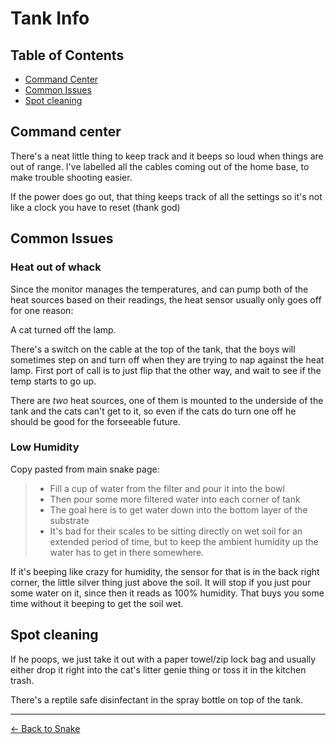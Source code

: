 # Tank Info 

## Table of Contents
- [Command Center](#command-center)
- [Common Issues](#common-issues)
- [Spot cleaning](#spot-cleaning)


## Command center
There's a neat little thing to keep track and it beeps so loud when things are out of range. 
I've labelled all the cables coming out of the home base, to make trouble shooting easier. 

If the power does go out, that thing keeps track of all the settings so it's not like a clock you have to reset (thank god)

[//]: # (todo take a picture of the interface)



## Common Issues
### Heat out of whack
Since the monitor manages the temperatures, and can pump both of the heat sources based on their readings, the heat sensor usually only goes off for one reason: 

A cat turned off the lamp. 

There's a switch on the cable at the top of the tank, that the boys will sometimes step on and turn off when they are trying to nap against the heat lamp. First port of call is to just flip that the other way, and wait to see if the temp starts to go up. 


There are _two_ heat sources, one of them is mounted to the underside of the tank and the cats can't get to it, so even if the cats do turn one off he should be good for the forseeable future.


### Low Humidity 
Copy pasted from main snake page:
> * Fill a cup of water from the filter and pour it into the bowl
> * Then pour some more filtered water into each corner of tank
>  * The goal here is to get water down into the bottom layer of the substrate
>  * It's bad for their scales to be sitting directly on wet soil for an extended period of time, but to keep the ambient humidity up the water has to get in there somewhere.

If it's beeping like crazy for humidity, the sensor for that is in the back right corner, the little silver thing just above the soil. It will stop if you just pour some water on it, since then it reads as 100% humidity. That buys you some time without it beeping to get the soil wet. 

## Spot cleaning
If he poops, we just take it out with a paper towel/zip lock bag and usually either drop it right into the cat's litter genie thing or toss it in the kitchen trash.

There's a reptile safe disinfectant in the spray bottle on top of the tank. 

---
[← Back to Snake](README.md)
